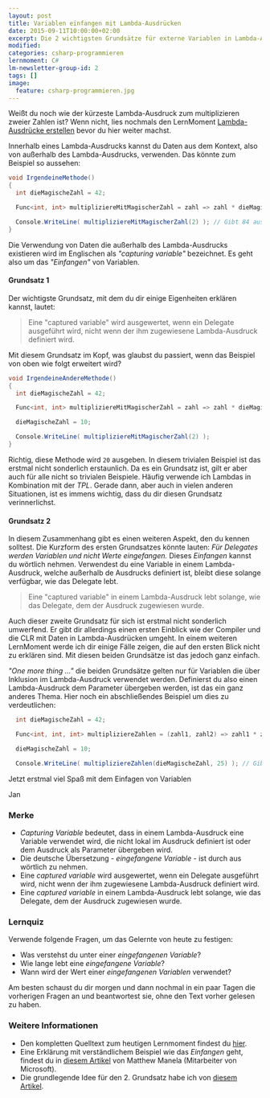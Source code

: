 ```yaml
---
layout: post
title: Variablen einfangen mit Lambda-Ausdrücken
date: 2015-09-11T10:00:00+02:00
excerpt: Die 2 wichtigsten Grundsätze für externe Variablen in Lambda-Ausdrücken.
modified:
categories: csharp-programmieren
lernmoment: C#
lm-newsletter-group-id: 2
tags: []
image:
  feature: csharp-programmieren.jpg
---
```


Weißt du noch wie der kürzeste Lambda-Ausdruck zum multiplizieren zweier Zahlen ist? Wenn nicht, lies nochmals den LernMoment [Lambda-Ausdrücke erstellen](/csharp-programmieren/lambda-ausdruecke-erstellen/) bevor du hier weiter machst.

Innerhalb eines Lambda-Ausdrucks kannst du Daten aus dem Kontext, also von außerhalb des Lambda-Ausdrucks, verwenden. Das könnte zum Beispiel so aussehen:

```cs
void IrgendeineMethode()
{
  int dieMagischeZahl = 42;

  Func<int, int> multipliziereMitMagischerZahl = zahl => zahl * dieMagischeZahl;

  Console.WriteLine( multipliziereMitMagischerZahl(2) ); // Gibt 84 aus
}
```

Die Verwendung von Daten die außerhalb des Lambda-Ausdrucks existieren wird im Englischen als *"capturing variable"* bezeichnet. Es geht also um das *"Einfangen"* von Variablen. 

#### Grundsatz 1

Der wichtigste Grundsatz, mit dem du dir einige Eigenheiten erklären kannst, lautet:

> Eine "captured variable" wird ausgewertet, wenn ein Delegate ausgeführt wird, nicht wenn der ihm zugewiesene Lambda-Ausdruck definiert wird.

Mit diesem Grundsatz im Kopf, was glaubst du passiert, wenn das Beispiel von oben wie folgt erweitert wird?

```cs
void IrgendeineAndereMethode()
{
  int dieMagischeZahl = 42;

  Func<int, int> multipliziereMitMagischerZahl = zahl => zahl * dieMagischeZahl;

  dieMagischeZahl = 10;

  Console.WriteLine( multipliziereMitMagischerZahl(2) );
}
```

Richtig, diese Methode wird `20` ausgeben. In diesem trivialen Beispiel ist das erstmal nicht sonderlich erstaunlich. Da es ein Grundsatz ist, gilt er aber auch für alle nicht so trivialen Beispiele. Häufig verwende ich Lambdas in Kombination mit der *TPL*. Gerade dann, aber auch in vielen anderen Situationen, ist es immens wichtig, dass du dir diesen Grundsatz verinnerlichst.

#### Grundsatz 2

In diesem Zusammenhang gibt es einen weiteren Aspekt, den du kennen solltest. Die Kurzform des ersten Grundsatzes könnte lauten: *Für Delegates werden Variablen und nicht Werte eingefangen.* Dieses *Einfangen* kannst du wörtlich nehmen. Verwendest du eine Variable in einem Lambda-Ausdruck, welche außerhalb de Ausdrucks definiert ist, bleibt diese solange verfügbar, wie das Delegate lebt. 

> Eine "captured variable" in einem Lambda-Ausdruck lebt solange, wie das Delegate, dem der Ausdruck zugewiesen wurde.

Auch dieser zweite Grundsatz für sich ist erstmal nicht sonderlich umwerfend. Er gibt dir allerdings einen ersten Einblick wie der Compiler und die CLR mit Daten in Lambda-Ausdrücken umgeht. In einem weiteren LernMoment werde ich dir einige Fälle zeigen, die auf den ersten Blick nicht zu erklären sind. Mit diesen beiden Grundsätze ist das jedoch ganz einfach.

*"One more thing ..."* die beiden Grundsätze gelten nur für Variablen die über Inklusion im Lambda-Ausdruck verwendet werden. Definierst du also einen Lambda-Ausdruck dem Parameter übergeben werden, ist das ein ganz anderes Thema. Hier noch ein abschließendes Beispiel um dies zu verdeutlichen:

```cs
  int dieMagischeZahl = 42;

  Func<int, int, int> multipliziereZahlen = (zahl1, zahl2) => zahl1 * zahl2;

  dieMagischeZahl = 10;

  Console.WriteLine( multipliziereZahlen(dieMagischeZahl, 25) ); // Gibt 250 aus
```

Jetzt erstmal viel Spaß mit dem Einfagen von Variablen

Jan


### Merke

-	*Capturing Variable* bedeutet, dass in einem Lambda-Ausdruck eine Variable verwendet wird, die nicht lokal im Ausdruck definiert ist oder dem Ausdruck als Parameter übergeben wird.
-	Die deutsche Übersetzung - *eingefangene Variable* - ist durch aus wörtlich zu nehmen.
-	Eine *captured variable* wird ausgewertet, wenn ein Delegate ausgeführt wird, nicht wenn der ihm zugewiesene Lambda-Ausdruck definiert wird.
-	Eine *captured variable* in einem Lambda-Ausdruck lebt solange, wie das Delegate, dem der Ausdruck zugewiesen wurde.

### Lernquiz 

Verwende folgende Fragen, um das Gelernte von heute zu festigen:

-	Was verstehst du unter einer *eingefangenen Variable*?
-	Wie lange lebt eine *eingefangene Variable*?
-	Wann wird der Wert einer *eingefangenen Variablen* verwendet?

Am besten schaust du dir morgen und dann nochmal in ein paar Tagen die vorherigen Fragen an und beantwortest sie, ohne den Text vorher gelesen zu haben.

### Weitere Informationen

-	Den kompletten Quelltext zum heutigen Lernmoment findest du [hier](https://github.com/LernMoment/csharp/tree/master/LambdaEingefangeneVariablen).
-	Eine Erklärung mit verständlichem Beispiel wie das *Einfangen* geht, findest du in [diesem Artikel](http://blogs.msdn.com/b/matt/archive/2008/03/01/understanding-variable-capturing-in-c.aspx) von Matthew Manela (Mitarbeiter von Microsoft).
-	Die grundlegende Idee für den 2. Grundsatz habe ich von [diesem Artikel](http://csharp.2000things.com/2014/09/10/1179-captured-variables-lifetime-matches-delegate/).
